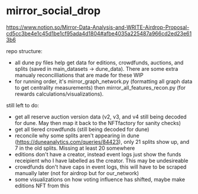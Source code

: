 # mirror_social_drop
 
https://www.notion.so/Mirror-Data-Analysis-and-WRITE-Airdrop-Proposal-cd5cc3be4e1c45d1be1cf95ada4d1804#afbe4035a225487a966cd2ed23e613b6

repo structure:

- all dune py files help get data for editions, crowdfunds, auctions, and splits (saved in main_datasets -> dune_data). There are some extra manualy reconcilliations that are made for these WIP
- for running order, it's mirror_graph_network.py (formatting all graph data to get centrality measurements) then mirror_all_features_recon.py (for rewards calculations/visualizations).

still left to do:
- get all reserve auction version data (v2, v3, and v4 still being decoded for dune. May then map it back to the NFTfactory for sanity checks)
- get all tiered crowdfunds (still being decoded for dune)
- reconcile why some splits aren't appearing in dune (https://duneanalytics.com/queries/84423), only 21 splits show up, and 7 in the old splits. Missing at least 20 somewhere
- editions don't have a creator, instead event logs just show the funds receipient who I have labelled as the creator. This may be undesireable 
- crowdfunds don't have caps in event logs, this will have to be scraped manually later (not for airdrop but for our_network)
- some visualizations on how voting influence has shifted, maybe make editions NFT from this